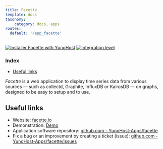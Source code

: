 ```yaml
---
title: Facette
template: docs
taxonomy:
    category: docs, apps
routes:
  default: '/app_facette'
---
```


[![Installer Facette with YunoHost](https://install-app.yunohost.org/install-with-yunohost.svg)](https://install-app.yunohost.org/?app=facette) [![Integration level](https://dash.yunohost.org/integration/facette.svg)](https://dash.yunohost.org/appci/app/facette)

### Index

- [Useful links](#useful-links)

*Facette* is a web application to display time series data from various sources — such as collectd, Graphite, InfluxDB or KairosDB — on graphs, designed to be easy to setup and to use.

## Useful links

+ Website: [facette.io](https://facette.io/)
+ Demonstration: [Demo](https://play.facette.io/)
+ Application software repository: [github.com - YunoHost-Apps/facette](https://github.com/YunoHost-Apps/facette_ynh)
+ Fix a bug or an improvement by creating a ticket (issue): [github.com - YunoHost-Apps/facette/issues](https://github.com/YunoHost-Apps/facette_ynh/issues)
